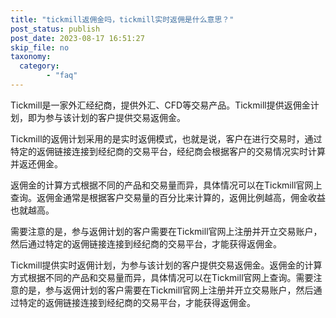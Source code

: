 ```yaml
---
title: "tickmill返佣金吗，tickmill实时返佣是什么意思？"
post_status: publish
post_date: 2023-08-17 16:51:27
skip_file: no
taxonomy:
  category:
        - "faq"
---
```


Tickmill是一家外汇经纪商，提供外汇、CFD等交易产品。Tickmill提供返佣金计划，即为参与该计划的客户提供交易返佣金。

Tickmill的返佣计划采用的是实时返佣模式，也就是说，客户在进行交易时，通过特定的返佣链接连接到经纪商的交易平台，经纪商会根据客户的交易情况实时计算并返还佣金。

返佣金的计算方式根据不同的产品和交易量而异，具体情况可以在Tickmill官网上查询。返佣金通常是根据客户交易量的百分比来计算的，返佣比例越高，佣金收益也就越高。

需要注意的是，参与返佣计划的客户需要在Tickmill官网上注册并开立交易账户，然后通过特定的返佣链接连接到经纪商的交易平台，才能获得返佣金。

Tickmill提供实时返佣计划，为参与该计划的客户提供交易返佣金。返佣金的计算方式根据不同的产品和交易量而异，具体情况可以在Tickmill官网上查询。需要注意的是，参与返佣计划的客户需要在Tickmill官网上注册并开立交易账户，然后通过特定的返佣链接连接到经纪商的交易平台，才能获得返佣金。

